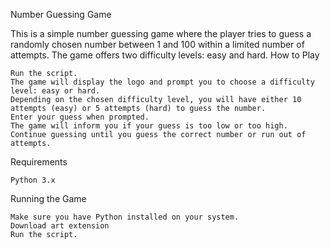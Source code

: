 Number Guessing Game

This is a simple number guessing game where the player tries to guess a randomly chosen number between 1 and 100 within a limited number of attempts. The game offers two difficulty levels: easy and hard.
How to Play

    Run the script.
    The game will display the logo and prompt you to choose a difficulty level: easy or hard.
    Depending on the chosen difficulty level, you will have either 10 attempts (easy) or 5 attempts (hard) to guess the number.
    Enter your guess when prompted.
    The game will inform you if your guess is too low or too high.
    Continue guessing until you guess the correct number or run out of attempts.

Requirements

    Python 3.x
   

Running the Game

    Make sure you have Python installed on your system.
    Download art extension 
    Run the script.
